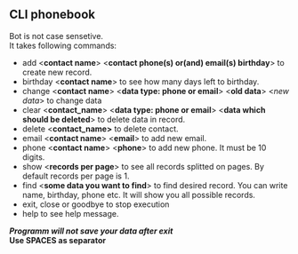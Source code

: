 ## CLI phonebook


Bot is not case sensetive.\
It takes following commands:

* add <**contact name**> <**contact phone(s) or(and) email(s) birthday**> to create new record.
* birthday <**contact name**> to see how many days left to birthday.
* change <**contact name**> <**data type: phone or email**> <**old data**> <*new data*> to change data
* clear <**contact_name**> <**data type: phone or email**> <**data which should be deleted**> to delete data in record.
* delete <**contact_name>** to delete contact.
* email <**contact name**> <**email**> to add new email.
* phone <**contact name**> <**phone**> to add new phone. It must be 10 digits.
* show <**records per page**> to see all records splitted on pages. By default records per page is 1.
* find <**some data you want to find**> to find desired record. You can write name, birthday, phone etc. It will show you all possible records.
* exit, close or goodbye to stop execution
* help to see help message.

_**Programm will not save your data after exit**_\
**Use SPACES as separator**
